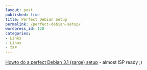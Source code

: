 ```yaml
---
layout: post
published: true
title: Perfect Debian Setup
permalink: /perfect-debian-setup/
wordpress_id: 120
categories:
- Links
- Linux
- ISP
---
```



<a href="http://www.howtoforge.com/perfect_setup_debian_sarge">Howto do a perfect Debian 3.1 (sarge) setup</a> - almost ISP ready ;)
